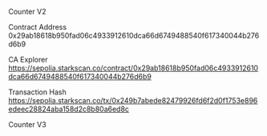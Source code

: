 Counter V2

Contract Address
0x29ab18618b950fad06c4933912610dca66d6749488540f617340044b276d6b9

CA Explorer
https://sepolia.starkscan.co/contract/0x29ab18618b950fad06c4933912610dca66d6749488540f617340044b276d6b9

Transaction Hash
https://sepolia.starkscan.co/tx/0x249b7abede82479926fd6f2d0f1753e896edeec28824aba158d2c8b80a6ed8c

Counter V3
